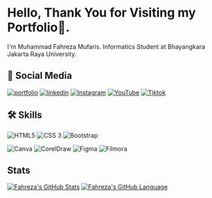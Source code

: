 
# Hello, Thank You for Visiting my Portfolio👋.

I'm Muhammad Fahreza Mufaris. Informatics Student at Bhayangkara Jakarta Raya University.


## 🔗 Social Media
[![portfolio](https://img.shields.io/badge/my_portfolio-000?style=for-the-badge&logo=ko-fi&logoColor=white)](https://rezamufaris.github.io/portfolio)
[![linkedin](https://img.shields.io/badge/linkedin-0A66C2?style=for-the-badge&logo=linkedin&logoColor=white)](https://www.linkedin.com/in/fahrezamufaris)
[![Instagram](https://img.shields.io/badge/Instagram-E4405F?style=for-the-badge&logo=instagram&logoColor=white)](https://www.instagram.com/rezamufaris)
[![YouTube](https://img.shields.io/badge/YouTube-FF0000?style=for-the-badge&logo=youtube&logoColor=white)](https://www.youtube.com/c/MufarisFahrezaChannel)
[![Tiktok](https://img.shields.io/badge/TikTok-000000?style=for-the-badge&logo=tiktok&logoColor=white)](https://www.tiktok.com/mufarisfahreza)



## 🛠 Skills
![HTML5](https://img.shields.io/badge/HTML5-E34F26?style=for-the-badge&logo=html5&logoColor=white)
![CSS 3](https://img.shields.io/badge/CSS3-1572B6?style=for-the-badge&logo=css3&logoColor=white)
![Bootstrap](https://img.shields.io/badge/Bootstrap-563D7C?style=for-the-badge&logo=bootstrap&logoColor=white)

![Canva](https://img.shields.io/badge/Canva-%2300C4CC.svg?&style=for-the-badge&logo=Canva&logoColor=white)
![CorelDraw](https://img.shields.io/badge/CorelDraw-43B02A?style=for-the-badge&logo=coreldraw&logoColor=white)
![Figma](https://img.shields.io/badge/Figma-F24E1E?style=for-the-badge&logo=figma&logoColor=white)
![Filmora](https://img.shields.io/badge/Wondershare%20Filmora-321279?style=for-the-badge&logo=coreldraw&logoColor=white)



## Stats
[![Fahreza's GitHub Stats](https://github-readme-stats.vercel.app/api?username=rezamufaris&show_icons=true&theme=tokyonight)](https://github.com/rezamufaris)
[![Fahreza's GitHub Language](https://github-readme-stats.vercel.app/api/top-langs/?username=rezamufaris&show_icons=true&theme=tokyonight)](https://github.com/rezamufaris)
